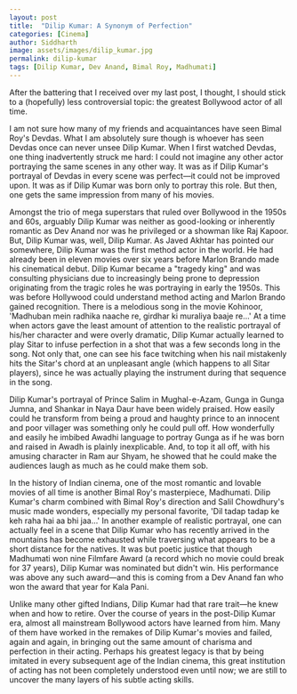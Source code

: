 ```yaml
---
layout: post
title:  "Dilip Kumar: A Synonym of Perfection"
categories: [Cinema]
author: Siddharth
image: assets/images/dilip_kumar.jpg
permalink: dilip-kumar
tags: [Dilip Kumar, Dev Anand, Bimal Roy, Madhumati]
---
```

After the battering that I received over my last post, I thought, I should stick to a (hopefully) less controversial topic: the greatest Bollywood actor of all time.

I am not sure how many of my friends and acquaintances have seen Bimal Roy's Devdas. What I am absolutely sure though is whoever has seen Devdas once can never unsee Dilip Kumar. When I first watched Devdas, one thing inadvertently struck me hard: I could not imagine any other actor portraying the same scenes in any other way. It was as if Dilip Kumar's portrayal of Devdas in every scene was perfect—it could not be improved upon. It was as if Dilip Kumar was born only to portray this role. But then, one gets the same impression from many of his movies.

Amongst the trio of mega superstars that ruled over Bollywood in the 1950s and 60s, arguably Dilip Kumar was neither as good-looking or inherently romantic as Dev Anand nor was he privileged or a showman like Raj Kapoor. But, Dilip Kumar was, well, Dilip Kumar. As Javed Akhtar has pointed our somewhere, Dilip Kumar was the first method actor in the world. He had already been in eleven movies over six years before Marlon Brando made his cinematical debut. Dilip Kumar became a "tragedy king" and was consulting physicians due to increasingly being prone to depression originating from the tragic roles he was portraying in early the 1950s. This was before Hollywood could understand method acting and Marlon Brando gained recognition. There is a melodious song in the movie Kohinoor, 'Madhuban mein radhika naache re, girdhar ki muraliya baaje re...' At a time when actors gave the least amount of attention to the realistic portrayal of his/her character and were overly dramatic, Dilip Kumar actually learned to play Sitar to infuse perfection in a shot that was a few seconds long in the song. Not only that, one can see his face twitching when his nail mistakenly hits the Sitar's chord at an unpleasant angle (which happens to all Sitar players), since he was actually playing the instrument during that sequence in the song.

Dilip Kumar's portrayal of Prince Salim in Mughal-e-Azam, Gunga in Gunga Jumna, and Shankar in Naya Daur have been widely praised. How easily could he transform from being a proud and haughty prince to an innocent and poor villager was something only he could pull off. How wonderfully and easily he imbibed Awadhi language to portray Gunga as if he was born and raised in Awadh is plainly inexplicable. And, to top it all off, with his amusing character in Ram aur Shyam, he showed that he could make the audiences laugh as much as he could make them sob.

In the history of Indian cinema, one of the most romantic and lovable movies of all time is another Bimal Roy's masterpiece, Madhumati. Dilip Kumar's charm combined with Bimal Roy's direction and Salil Chowdhury's music made wonders, especially my personal favorite, 'Dil tadap tadap ke keh raha hai aa bhi jaa...' In another example of realistic portrayal, one can actually feel in a scene that Dilip Kumar who has recently arrived in the mountains has become exhausted while traversing what appears to be a short distance for the natives. It was but poetic justice that though Madhumati won nine Filmfare Award (a record which no movie could break for 37 years), Dilip Kumar was nominated but didn't win. His performance was above any such award—and this is coming from a Dev Anand fan who won the award that year for Kala Pani.

Unlike many other gifted Indians, Dilip Kumar had that rare trait—he knew when and how to retire. Over the course of years in the post-Dilip Kumar era, almost all mainstream Bollywood actors have learned from him. Many of them have worked in the remakes of Dilip Kumar's movies and failed, again and again, in bringing out the same amount of charisma and perfection in their acting. Perhaps his greatest legacy is that by being imitated in every subsequent age of the Indian cinema, this great institution of acting has not been completely understood even until now; we are still to uncover the many layers of his subtle acting skills.